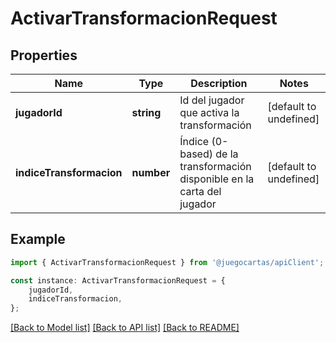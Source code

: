 # ActivarTransformacionRequest


## Properties

Name | Type | Description | Notes
------------ | ------------- | ------------- | -------------
**jugadorId** | **string** | Id del jugador que activa la transformación | [default to undefined]
**indiceTransformacion** | **number** | Índice (0-based) de la transformación disponible en la carta del jugador | [default to undefined]

## Example

```typescript
import { ActivarTransformacionRequest } from '@juegocartas/apiClient';

const instance: ActivarTransformacionRequest = {
    jugadorId,
    indiceTransformacion,
};
```

[[Back to Model list]](../README.md#documentation-for-models) [[Back to API list]](../README.md#documentation-for-api-endpoints) [[Back to README]](../README.md)
